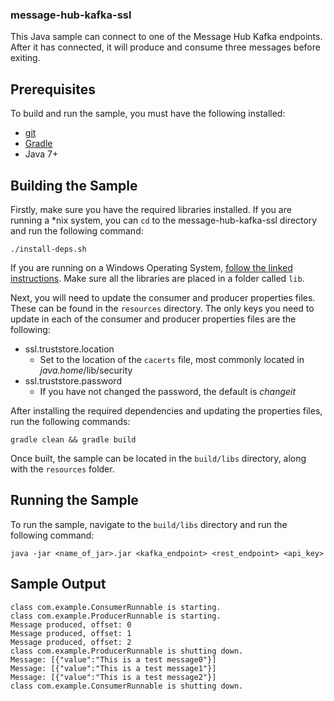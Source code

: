 ### message-hub-kafka-ssl
This Java sample can connect to one of the Message Hub Kafka endpoints. After it
has connected, it will produce and consume three messages before exiting.

## Prerequisites
To build and run the sample, you must have the following installed:
* [git](https://git-scm.com/)
* [Gradle](https://gradle.org/)
* Java 7+

## Building the Sample
Firstly, make sure you have the required libraries installed. If you are running a *nix system,
you can ```cd``` to the message-hub-kafka-ssl directory and run the following command:

```shell
./install-deps.sh
```

If you are running on a Windows Operating System,
[follow the linked instructions](https://www.ng.bluemix.net/docs/services/MessageHub/index.html).
Make sure all the libraries are placed in a folder called ```lib```.

Next, you will need to update the consumer and producer properties files. These can be found
in the ```resources``` directory. The only keys you need to update in each of the consumer and
producer properties files are the following:

* ssl.truststore.location
  * Set to the location of the `cacerts` file, most commonly located in _java.home_/lib/security
* ssl.truststore.password
  * If you have not changed the password, the default is _changeit_

After installing the required dependencies and updating the properties files, run the following commands:
```shell
gradle clean && gradle build
 ```

Once built, the sample can be located in the ```build/libs``` directory, along with the
```resources``` folder.

## Running the Sample
To run the sample, navigate to the ```build/libs``` directory and run the following command:
```shell
java -jar <name_of_jar>.jar <kafka_endpoint> <rest_endpoint> <api_key>
```

## Sample Output
```
class com.example.ConsumerRunnable is starting.
class com.example.ProducerRunnable is starting.
Message produced, offset: 0
Message produced, offset: 1
Message produced, offset: 2
class com.example.ProducerRunnable is shutting down.
Message: [{"value":"This is a test message0"}]
Message: [{"value":"This is a test message1"}]
Message: [{"value":"This is a test message2"}]
class com.example.ConsumerRunnable is shutting down.
```
